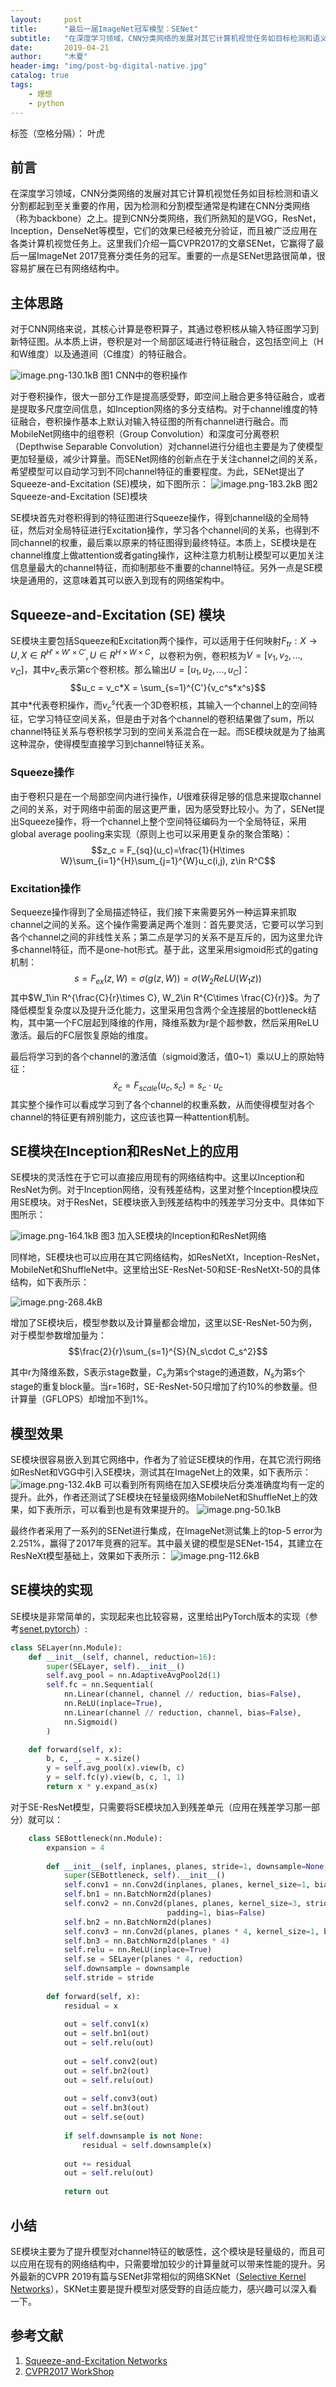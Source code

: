 ```yaml
---
layout:     post
title:      "最后一届ImageNet冠军模型：SENet"
subtitle:   "在深度学习领域，CNN分类网络的发展对其它计算机视觉任务如目标检测和语义分割都起到至关重要的作用."
date:       2019-04-21
author:     "木夏"
header-img: "img/post-bg-digital-native.jpg"
catalog: true
tags:
    - 理想
    - python
---
```




标签（空格分隔）： 叶虎


## 前言
在深度学习领域，CNN分类网络的发展对其它计算机视觉任务如目标检测和语义分割都起到至关重要的作用，因为检测和分割模型通常是构建在CNN分类网络（称为backbone）之上。提到CNN分类网络，我们所熟知的是VGG，ResNet，Inception，DenseNet等模型，它们的效果已经被充分验证，而且被广泛应用在各类计算机视觉任务上。这里我们介绍一篇CVPR2017的文章SENet，它赢得了最后一届ImageNet 2017竞赛分类任务的冠军。重要的一点是SENet思路很简单，很容易扩展在已有网络结构中。

## 主体思路
对于CNN网络来说，其核心计算是卷积算子，其通过卷积核从输入特征图学习到新特征图。从本质上讲，卷积是对一个局部区域进行特征融合，这包括空间上（H和W维度）以及通道间（C维度）的特征融合。

![image.png-130.1kB][1]
图1 CNN中的卷积操作

对于卷积操作，很大一部分工作是提高感受野，即空间上融合更多特征融合，或者是提取多尺度空间信息，如Inception网络的多分支结构。对于channel维度的特征融合，卷积操作基本上默认对输入特征图的所有channel进行融合。而MobileNet网络中的组卷积（Group Convolution）和深度可分离卷积（Depthwise Separable Convolution）对channel进行分组也主要是为了使模型更加轻量级，减少计算量。而SENet网络的创新点在于关注channel之间的关系，希望模型可以自动学习到不同channel特征的重要程度。为此，SENet提出了Squeeze-and-Excitation (SE)模块，如下图所示：
![image.png-183.2kB][2]
图2 Squeeze-and-Excitation (SE)模块

SE模块首先对卷积得到的特征图进行Squeeze操作，得到channel级的全局特征，然后对全局特征进行Excitation操作，学习各个channel间的关系，也得到不同channel的权重，最后乘以原来的特征图得到最终特征。本质上，SE模块是在channel维度上做attention或者gating操作，这种注意力机制让模型可以更加关注信息量最大的channel特征，而抑制那些不重要的channel特征。另外一点是SE模块是通用的，这意味着其可以嵌入到现有的网络架构中。

## Squeeze-and-Excitation (SE) 模块
SE模块主要包括Squeeze和Excitation两个操作，可以适用于任何映射$F_{tr}: X\rightarrow U, X\in R^{H'\times W'\times C'}, U\in R^{H\times W\times C}$，以卷积为例，卷积核为$V=[v_1, v_2,...,v_C]$，其中$v_c$表示第c个卷积核。那么输出$U=[u_1, u_2,...,u_C]$：
$$u_c = v_c*X = \sum_{s=1}^{C'}{v_c^s*x^s}$$
其中*代表卷积操作，而$v_c^s$代表一个3D卷积核，其输入一个channel上的空间特征，它学习特征空间关系，但是由于对各个channel的卷积结果做了sum，所以channel特征关系与卷积核学习到的空间关系混合在一起。而SE模块就是为了抽离这种混杂，使得模型直接学习到channel特征关系。

### Squeeze操作
由于卷积只是在一个局部空间内进行操作，$U$很难获得足够的信息来提取channel之间的关系，对于网络中前面的层这更严重，因为感受野比较小。为了，SENet提出Squeeze操作，将一个channel上整个空间特征编码为一个全局特征，采用global average pooling来实现（原则上也可以采用更复杂的聚合策略）：
$$z_c = F_{sq}(u_c)=\frac{1}{H\times W}\sum_{i=1}^{H}\sum_{j=1}^{W}u_c(i,j), z\in R^C$$

### Excitation操作
Sequeeze操作得到了全局描述特征，我们接下来需要另外一种运算来抓取channel之间的关系。这个操作需要满足两个准则：首先要灵活，它要可以学习到各个channel之间的非线性关系；第二点是学习的关系不是互斥的，因为这里允许多channel特征，而不是one-hot形式。基于此，这里采用sigmoid形式的gating机制：
$$s = F_{ex}(z,W)=\sigma (g(z, W))=\sigma (W_2ReLU(W_1z))$$
其中$W_1\in R^{\frac{C}{r}\times C}, W_2\in R^{C\times \frac{C}{r}}$。为了降低模型复杂度以及提升泛化能力，这里采用包含两个全连接层的bottleneck结构，其中第一个FC层起到降维的作用，降维系数为r是个超参数，然后采用ReLU激活。最后的FC层恢复原始的维度。

最后将学习到的各个channel的激活值（sigmoid激活，值0~1）乘以U上的原始特征：
$$\tilde{x}_c = F_{scale}(u_c, s_c)=s_c\cdot u_c$$
其实整个操作可以看成学习到了各个channel的权重系数，从而使得模型对各个channel的特征更有辨别能力，这应该也算一种attention机制。

## SE模块在Inception和ResNet上的应用
SE模块的灵活性在于它可以直接应用现有的网络结构中。这里以Inception和ResNet为例。对于Inception网络，没有残差结构，这里对整个Inception模块应用SE模块。对于ResNet，SE模块嵌入到残差结构中的残差学习分支中。具体如下图所示：

![image.png-164.1kB][3]
图3 加入SE模块的Inception和ResNet网络

同样地，SE模块也可以应用在其它网络结构，如ResNetXt，Inception-ResNet，MobileNet和ShuffleNet中。这里给出SE-ResNet-50和SE-ResNetXt-50的具体结构，如下表所示：

![image.png-268.4kB][4]

增加了SE模块后，模型参数以及计算量都会增加，这里以SE-ResNet-50为例，对于模型参数增加量为：
$$\frac{2}{r}\sum_{s=1}^{S}{N_s\cdot C_s^2}$$

其中r为降维系数，S表示stage数量，$C_s$为第s个stage的通道数，$N_s$为第s个stage的重复block量。当r=16时，SE-ResNet-50只增加了约10%的参数量。但计算量（GFLOPS）却增加不到1%。

## 模型效果
SE模块很容易嵌入到其它网络中，作者为了验证SE模块的作用，在其它流行网络如ResNet和VGG中引入SE模块，测试其在ImageNet上的效果，如下表所示：
![image.png-132.4kB][5]
可以看到所有网络在加入SE模块后分类准确度均有一定的提升。此外，作者还测试了SE模块在轻量级网络MobileNet和ShuffleNet上的效果，如下表所示，可以看到也是有效果提升的。
![image.png-50.1kB][6]

最终作者采用了一系列的SENet进行集成，在ImageNet测试集上的top-5 error为2.251%，赢得了2017年竞赛的冠军。其中最关键的模型是SENet-154，其建立在ResNeXt模型基础上，效果如下表所示：
![image.png-112.6kB][7]

## SE模块的实现
SE模块是非常简单的，实现起来也比较容易，这里给出PyTorch版本的实现（参考[senet.pytorch](https://github.com/moskomule/senet.pytorch)）:

```python
class SELayer(nn.Module):
    def __init__(self, channel, reduction=16):
        super(SELayer, self).__init__()
        self.avg_pool = nn.AdaptiveAvgPool2d(1)
        self.fc = nn.Sequential(
            nn.Linear(channel, channel // reduction, bias=False),
            nn.ReLU(inplace=True),
            nn.Linear(channel // reduction, channel, bias=False),
            nn.Sigmoid()
        )

    def forward(self, x):
        b, c, _, _ = x.size()
        y = self.avg_pool(x).view(b, c)
        y = self.fc(y).view(b, c, 1, 1)
        return x * y.expand_as(x)
```

对于SE-ResNet模型，只需要将SE模块加入到残差单元（应用在残差学习那一部分）就可以：

```python
    class SEBottleneck(nn.Module):
        expansion = 4
    
        def __init__(self, inplanes, planes, stride=1, downsample=None, reduction=16):
            super(SEBottleneck, self).__init__()
            self.conv1 = nn.Conv2d(inplanes, planes, kernel_size=1, bias=False)
            self.bn1 = nn.BatchNorm2d(planes)
            self.conv2 = nn.Conv2d(planes, planes, kernel_size=3, stride=stride,
                                   padding=1, bias=False)
            self.bn2 = nn.BatchNorm2d(planes)
            self.conv3 = nn.Conv2d(planes, planes * 4, kernel_size=1, bias=False)
            self.bn3 = nn.BatchNorm2d(planes * 4)
            self.relu = nn.ReLU(inplace=True)
            self.se = SELayer(planes * 4, reduction)
            self.downsample = downsample
            self.stride = stride
    
        def forward(self, x):
            residual = x
    
            out = self.conv1(x)
            out = self.bn1(out)
            out = self.relu(out)
    
            out = self.conv2(out)
            out = self.bn2(out)
            out = self.relu(out)
    
            out = self.conv3(out)
            out = self.bn3(out)
            out = self.se(out)
    
            if self.downsample is not None:
                residual = self.downsample(x)
    
            out += residual
            out = self.relu(out)
    
            return out
```


## 小结
SE模块主要为了提升模型对channel特征的敏感性，这个模块是轻量级的，而且可以应用在现有的网络结构中，只需要增加较少的计算量就可以带来性能的提升。另外最新的CVPR 2019有篇与SENet非常相似的网络SKNet（[Selective Kernel Networks](https://arxiv.org/abs/1903.06586)），SKNet主要是提升模型对感受野的自适应能力，感兴趣可以深入看一下。





## 参考文献
1. [Squeeze-and-Excitation Networks](https://arxiv.org/abs/1709.01507)
2. [CVPR2017 WorkShop](http://image-net.org/challenges/talks_2017/SENet.pdf)


  [1]: http://static.zybuluo.com/Team/osdli8yln9cln4u87ce16iq8/image.png
  [2]: http://static.zybuluo.com/Team/drrlk3aicwk7b5cqpez9q716/image.png
  [3]: http://static.zybuluo.com/Team/qv2nwgd0mgfla3wujldrdtx1/image.png
  [4]: http://static.zybuluo.com/Team/t0ko8u1sn8u5jopbqdrej7mu/image.png
  [5]: http://static.zybuluo.com/Team/yfceim3v2nnm3jgnhtnn8rbj/image.png
  [6]: http://static.zybuluo.com/Team/22tr64c5uxlmrt8zf08n2rk3/image.png
  [7]: http://static.zybuluo.com/Team/y0g84egotp3oxozvu2n3tn1y/image.png
